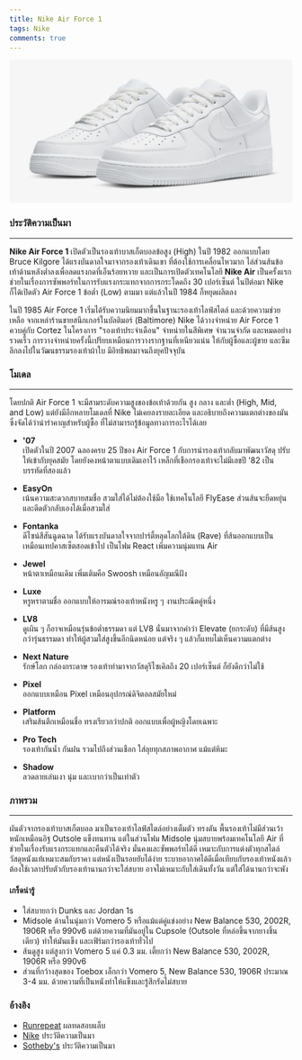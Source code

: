 ```yaml
---
title: Nike Air Force 1
tags: Nike
comments: true
---
```


![Air Force 1 '07 Triple White](/assets/img/AF107.png)

### ประวัติความเป็นมา
---

**Nike Air Force 1** เปิดตัวเป็นรองเท้าบาสเก็ตบอลข้อสูง (High) ในปี 1982 ออกแบบโดย Bruce Kilgore ได้แรงบันดาลใจมาจากรองเท้าเดินเขา ที่ต้องใช้การเคลื่อนไหวมาก ไล่ส่วนส้นข้อเท้าด้านหลังต่ำลงเพื่อลดแรงกดที่เอ็นร้อยหวาย และเป็นการเปิดตัวเทคโนโลยี **Nike Air** เป็นครั้งแรก  ช่วยในเรื่องการซัพพอร์ทในการรับแรงกระแทกจากการกระโดดถึง 30 เปอร์เซ็นต์ ในปีต่อมา Nike ก็ได้เปิดตัว Air Force 1 ข้อต่ำ (Low) ตามมา แต่แล้วในปี 1984 ก็หยุดผลิตลง

ในปี 1985 Air Force 1 เริ่มได้รับความนิยมมากขึ้นในฐานะรองเท้าไลฟ์สไตล์ และด้วยความช่วยเหลือ จากเหล่าร้านขายสนีกเกอร์ในบัลติมอร์ (Baltimore) Nike ได้วางจำหน่าย Air Force 1 ควบคู่กับ Cortez ในโครงการ "รองเท้าประจำเดือน" จำหน่ายในสีพิเศษ จำนวนจำกัด และหมดอย่างรวดเร็ว การวางจำหน่ายครั้งนี้เปรียบเหมือนการวางรากฐานที่เหนียวแน่น ให้กับผู้ซื้อและผู้ขาย และซึมลึกลงไปในวัฒนธรรมรองเท้าผ้าใบ มีอิทธิพลมาจนถึงยุคปัจจุบัน

###  โมเดล
---
โดยปกติ Air Force 1 จะมีสามระดับความสูงของข้อเท้าด้วยกัน สูง กลาง และต่ำ (High, Mid, and Low) แต่ยังมีอีกหลายโมเดลที่ Nike ไม่เคยลงรายละเอียด และอธิบายถึงความแตกต่างของมัน ซึ่งจัดได้ว่าน่ารำคาญสำหรับผู้ซื้อ ที่ไม่สามารถรู้ข้อมูลทางการอะไรได้เลย

- __'07__  
เปิดตัวในปี 2007 ฉลองครบ 25 ปีของ Air Force 1 กับการนำรองเท้ากลับมาพัฒนาวัสดุ ปรับให้เข้ากับยุคสมัย โดยยังคงหน้าตาแบบเดิมเอาไว้ เหล็กที่เชือกรองเท้าจะไม่มีเลขปี '82 เป็นบรรทัดที่สองแล้ว

- __EasyOn__  
เน้นความสะดวกสบายสมชื่อ สวมใส่ได้ไม่ต้องใช้มือ ใช้เทคโนโลยี FlyEase ส่วนส้นจะยืดหยุ่น และดีดตัวกลับเองได้เมื่อสวมใส่

- __Fontanka__  
ดีไซน์สีสันฉูดฉาด ได้รับแรงบันดาลใจจากปาร์ตี้หลุดโลกใต้ดิน (Rave) ที่ส้นออกแบบเป็นเหมือนเทปคาสเซ็ตสอดเข้าไป เป็นโฟม React เพิ่มความนุ่มแทน Air

- __Jewel__  
หน้าตาเหมือนเดิม เพิ่มเติมคือ Swoosh เหมือนอัญมณีฝัง

- __Luxe__  
หรูหราตามชื่อ ออกแบบให้อารมณ์รองเท้าหนังหรู ๆ งานประณีตคู่หนึ่ง 

- __LV8__  
ดูเผิน ๆ ก็อาจเหมือนรุ่นข้อต่ำธรรมดา แต่ LV8 นั่นมาจากคำว่า Elevate (ยกระดับ) ที่มีส้นสูงกว่ารุ่นธรรมดา ทำให้ผู้สวมใส่สูงขึ้นอีกนิดหน่อย แต่จริง ๆ แล้วก็แทบไม่เห็นความแตกต่าง

- __Next Nature__  
รักษ์โลก กล่องกระดาษ รองเท้าทำมาจากวัสดุรีไซเคิลถึง 20 เปอร์เซ็นต์ ก็ยังดีกว่าไม่ใช้

- __Pixel__  
ออกแบบเหมือน Pixel เหมือนอุปกรณ์ดิจิตอลสมัยใหม่ 

- __Platform__  
เสริมส้นตึกเหมือนชื่อ ทรงเรียวกว่าปกติ ออกแบบเพื่อผู้หญิงโดยเฉพาะ

- __Pro Tech__  
รองเท้ากันน้ำ กันฝน รวมไปถึงส่วนเชือก ใส่ลุยทุกสภาพอากาศ แม้แต่หิมะ

- __Shadow__  
ลวดลายเล่นเงา นุ่ม และเบากว่าเป็นเท่าตัว

### ภาพรวม
---
ผันตัวจากรองเท้าบาสเก็ตบอล มาเป็นรองเท้าไลฟ์สไตล์อย่างเต็มตัว ทรงตัน พื้นรองเท้าไม่มีส่วนเว้า หนักเหมือนอิฐ Outsole แข็งทนทาน แต่ในส่วนโฟม Midsole นุ่มสบายพร้อมเทคโนโลยี Air ที่ช่วยในเรื่องรับแรงกระแทกและคืนตัวได้จริง มั่นคงและซัพพอร์ทได้ดี  เหมาะกับการแต่งตัวทุกสไตล์ วัสดุหนังแท้เหมาะสมกับราคา แต่หนังเป็นรอยยับได้ง่าย ระบายอากาศได้ดีเมื่อเทียบกับรองเท้าหนังแล้ว ต้องใช้เวลาปรับตัวกับรองเท้านานกว่าจะใส่สบาย อาจไม่เหมาะกับใส่เดินทั้งวัน แต่ใส่ได้นานกว่าจะพัง 

#### เกร็ดน่ารู้
- ใส่สบายกว่า Dunks และ Jordan 1s 
- Midsole ด้านในนุ่มกว่า Vomero 5 หรือแม้แต่คู่แข่งอย่าง New Balance 530, 2002R, 1906R หรือ 990v6 แต่ด้วยความที่มันอยู่ใน Cupsole (Outsole ที่หล่อขึ้นจากยางชิ้นเดียว) ทำให้มันแข็ง และเฟิร์มกว่ารองเท้าทั่วไป
- ส้นดูสูง แต่สูงกว่า Vomero 5 แค่ 0.3 มม. เตี้ยกว่า New Balance 530, 2002R, 1906R หรือ 990v6
- ส่วนที่กว้างสุดของ Toebox เล็กกว่า Vomero 5, New Balance 530, 1906R ประมาณ 3-4 มม. ด้วยความที่เป็นหนังทำให้แข็งและรู้สึกรัดไม่สบาย

### อ้างอิง
- [Runrepeat](https://runrepeat.com/nike-air-force-1-07) ผลทดสอบแล็บ 
- [Nike](https://www.nike.com/a/air-force-1-history) ประวัติความเป็นมา
- [Sotheby's](https://www.sothebys.com/en/articles/the-40-year-anniversary-of-the-air-force-1) ประวัติความเป็นมา